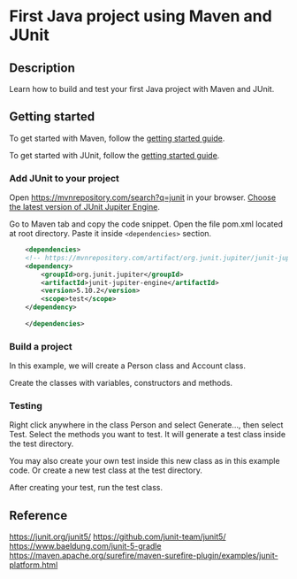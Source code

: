 # First Java project using Maven and JUnit

## Description

Learn how to build and test your first Java project with Maven and JUnit.

## Getting started

To get started with Maven, follow the [getting started guide](https://maven.apache.org/guides/getting-started/index.html).

To get started with JUnit, follow the [getting started guide](https://junit.org/junit5/docs/current/user-guide/).

### Add JUnit to your project

Open https://mvnrepository.com/search?q=junit in your browser. [Choose the latest version of JUnit Jupiter Engine](https://mvnrepository.com/artifact/org.junit.jupiter/junit-jupiter-engine).

Go to Maven tab and copy the code snippet. Open the file pom.xml located at root directory. Paste it inside `<dependencies>` section.

```xml
    <dependencies>
    <!-- https://mvnrepository.com/artifact/org.junit.jupiter/junit-jupiter-engine -->
    <dependency>
        <groupId>org.junit.jupiter</groupId>
        <artifactId>junit-jupiter-engine</artifactId>
        <version>5.10.2</version>
        <scope>test</scope>
    </dependency>
        
    </dependencies>
```



### Build a project

In this example, we will create a Person class and Account class.

Create the classes with variables, constructors and methods.

### Testing

Right click anywhere in the class Person and select Generate..., then select Test.
Select the methods you want to test. It will generate a test class inside the test directory.

You may also create your own test inside this new class as in this example code.
Or create a new test class at the test directory.

After creating your test, run the test class.

## Reference

https://junit.org/junit5/
https://github.com/junit-team/junit5/
https://www.baeldung.com/junit-5-gradle
https://maven.apache.org/surefire/maven-surefire-plugin/examples/junit-platform.html


